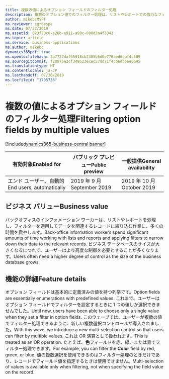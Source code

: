 ```yaml
---
title: 複数の値によるオプション フィールドのフィルター処理
description: 複数のオプション値でのフィルター処理は、リストやレポートでの強力なフィルター処理機能を補完します。
author: mikebcMSFT
ms.reviewer: sgroespe
ms.date: 07/22/2019
ms.assetid: 823f20c6-e26b-e911-a98c-000d3a4f3343
ms.topic: article
ms.service: business-applications
ms.author: mikebc
dynamics365pdf: true
ms.openlocfilehash: 3a7727daf65918cb2405b6d0e776aed6eaf4c509
ms.sourcegitcommit: f28876e2cf349523ecec57dd71f4cb6db56e6695
ms.translationtype: HT
ms.contentlocale: ja-JP
ms.lasthandoff: 07/30/2019
ms.locfileid: "1795738"
---
```

# <a name="filtering-option-fields-by-multiple-values"></a><span data-ttu-id="06681-103">複数の値によるオプション フィールドのフィルター処理</span><span class="sxs-lookup"><span data-stu-id="06681-103">Filtering option fields by multiple values</span></span>
[!include[dynamics365-business-central banner](../includes/dynamics365-business-central.md)]

| <span data-ttu-id="06681-104">有効対象</span><span class="sxs-lookup"><span data-stu-id="06681-104">Enabled for</span></span>    |  <span data-ttu-id="06681-105">パブリック プレビュー</span><span class="sxs-lookup"><span data-stu-id="06681-105">Public preview</span></span> | <span data-ttu-id="06681-106">一般提供</span><span class="sxs-lookup"><span data-stu-id="06681-106">General availability</span></span> | 
| ---------- | ---------- |---------- |
|<span data-ttu-id="06681-107">エンド ユーザー、自動的</span><span class="sxs-lookup"><span data-stu-id="06681-107">End users, automatically</span></span>|<span data-ttu-id="06681-108">2019 年 9 月</span><span class="sxs-lookup"><span data-stu-id="06681-108">September 2019</span></span>| <span data-ttu-id="06681-109">2019 年 10 月</span><span class="sxs-lookup"><span data-stu-id="06681-109">October 2019</span></span>|


## <a name="business-value"></a><span data-ttu-id="06681-110">ビジネス バリュー</span><span class="sxs-lookup"><span data-stu-id="06681-110">Business value</span></span>
<!-- bv start -->
<span data-ttu-id="06681-111">バックオフィスのインフォメーション ワーカーは、リストやレポートを処理し、フィルターを適用してデータを関連するレコードに絞り込む作業に、多くの時間を費やします。</span><span class="sxs-lookup"><span data-stu-id="06681-111">Back-office information workers spend significant amounts of time working with lists and reports and applying filters to narrow down their data to the relevant records.</span></span> <span data-ttu-id="06681-112">ビジネス データベースのサイズが大きくなるにつれて、ユーザーはより高度な制御を必要とすることが多くなります。</span><span class="sxs-lookup"><span data-stu-id="06681-112">Users often need a higher degree of control as the size of the business database grows.</span></span>
<!-- bv end -->



## <a name="feature-details"></a><span data-ttu-id="06681-113">機能の詳細</span><span class="sxs-lookup"><span data-stu-id="06681-113">Feature details</span></span>
<!--feature detail start -->
<span data-ttu-id="06681-114">オプション フィールドは基本的に定義済みの値を持つ列挙です。</span><span class="sxs-lookup"><span data-stu-id="06681-114">Option fields are essentially enumerations with predefined values.</span></span> <span data-ttu-id="06681-115">これまで、ユーザーはオプション フィールドでフィルターを設定するときに 1 つの値しか選択できませんでした。</span><span class="sxs-lookup"><span data-stu-id="06681-115">Until now, users have been able to choose only a single value when they set a filter in option fields.</span></span> <span data-ttu-id="06681-116">このウェーブでは、ユーザーが複数の値でフィルター処理できるように、新しい複数選択コントロールが導入されました。</span><span class="sxs-lookup"><span data-stu-id="06681-116">With this wave, we introduce a new multi-selection control so that users can filter by multiple values.</span></span> <span data-ttu-id="06681-117">これは OR 演算として扱われます。</span><span class="sxs-lookup"><span data-stu-id="06681-117">This is treated as an OR operation.</span></span> <span data-ttu-id="06681-118">たとえば、**色**フィールドを赤、緑、または青でフィルター処理できます。</span><span class="sxs-lookup"><span data-stu-id="06681-118">For example, you can filter the **Color** field by red, green, or blue.</span></span> <span data-ttu-id="06681-119">値の複数選択を使用できるのはフィルター処理のときだけであり、レコードでフィールド値を指定するときは使用できません。</span><span class="sxs-lookup"><span data-stu-id="06681-119">Multi-selection of values is available only when filtering, not when specifying the field value on the record.</span></span>
<!--feature detail end -->











